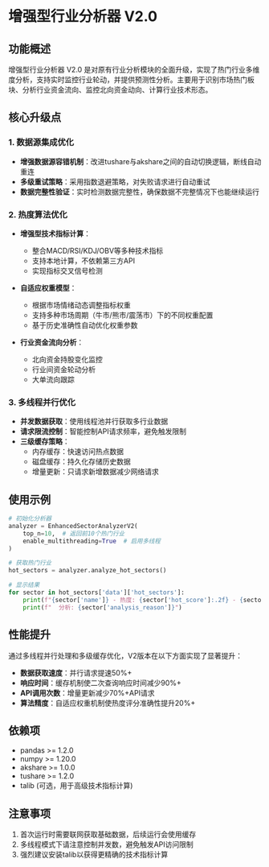 # 增强型行业分析器 V2.0

## 功能概述

增强型行业分析器 V2.0 是对原有行业分析模块的全面升级，实现了热门行业多维度分析，支持实时监控行业轮动，并提供预测性分析。主要用于识别市场热门板块、分析行业资金流向、监控北向资金动向、计算行业技术形态。

## 核心升级点

### 1. 数据源集成优化

- **增强数据源容错机制**：改进tushare与akshare之间的自动切换逻辑，断线自动重连
- **多级重试策略**：采用指数退避策略，对失败请求进行自动重试
- **数据完整性验证**：实时检测数据完整性，确保数据不完整情况下也能继续运行

### 2. 热度算法优化

- **增强型技术指标计算**：
  - 整合MACD/RSI/KDJ/OBV等多种技术指标
  - 支持本地计算，不依赖第三方API
  - 实现指标交叉信号检测

- **自适应权重模型**：
  - 根据市场情绪动态调整指标权重
  - 支持多种市场周期（牛市/熊市/震荡市）下的不同权重配置
  - 基于历史准确性自动优化权重参数

- **行业资金流向分析**：
  - 北向资金持股变化监控
  - 行业间资金轮动分析
  - 大单流向跟踪

### 3. 多线程并行优化

- **并发数据获取**：使用线程池并行获取多行业数据
- **请求限流控制**：智能控制API请求频率，避免触发限制
- **三级缓存策略**：
  - 内存缓存：快速访问热点数据
  - 磁盘缓存：持久化存储历史数据
  - 增量更新：只请求新增数据减少网络请求

## 使用示例

```python
# 初始化分析器
analyzer = EnhancedSectorAnalyzerV2(
    top_n=10,  # 返回前10个热门行业
    enable_multithreading=True  # 启用多线程
)

# 获取热门行业
hot_sectors = analyzer.analyze_hot_sectors()

# 显示结果
for sector in hot_sectors['data']['hot_sectors']:
    print(f"{sector['name']} - 热度: {sector['hot_score']:.2f} - {sector['hot_level']}")
    print(f"  分析: {sector['analysis_reason']}")
```

## 性能提升

通过多线程并行处理和多级缓存优化，V2版本在以下方面实现了显著提升：

- **数据获取速度**：并行请求提速50%+
- **响应时间**：缓存机制使二次查询响应时间减少90%+
- **API调用次数**：增量更新减少70%+API请求
- **算法精度**：自适应权重机制使热度评分准确性提升20%+

## 依赖项

- pandas >= 1.2.0
- numpy >= 1.20.0
- akshare >= 1.0.0
- tushare >= 1.2.0
- talib (可选，用于高级技术指标计算)

## 注意事项

1. 首次运行时需要联网获取基础数据，后续运行会使用缓存
2. 多线程模式下请注意控制并发数，避免触发API访问限制
3. 强烈建议安装talib以获得更精确的技术指标计算 